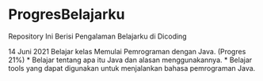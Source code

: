 # ProgresBelajarku
Repository Ini Berisi Pengalaman Belajarku di Dicoding 

14 Juni 2021
Belajar kelas Memulai Pemrograman dengan Java. (Progres 21%)
    * Belajar tentang apa itu Java dan alasan menggunakannya. 
    * Belajar tools yang dapat digunakan untuk menjalankan bahasa pemrograman Java. 
